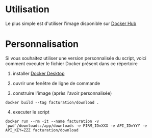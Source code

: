 # Utilisation

Le plus simple est d'utiliser l'image disponible sur [Docker Hub](https://hub.docker.com/repository/docker/facturation/download)

# Personnalisation

Si vous souhaitez utiliser une version personnalisée du script, voici comment executer le fichier Docker présent dans ce répertoire

1) installer [Docker Desktop](https://www.docker.com/products/docker-desktop)

2) ouvrir une fenêtre de ligne de commande

3) construire l'image (après l'avoir personnalisée)
```shell
docker build --tag facturation/download .
```


4) executer le script
```shell
docker run --rm -it --name facturation -v `pwd`/downloads:/app/downloads -e FIRM_ID=XXX -e API_ID=YYY -e API_KEY=ZZZ facturation/download
```
